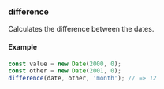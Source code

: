 ### difference

Calculates the difference between the dates.

#### Example

```js
const value = new Date(2000, 0);
const other = new Date(2001, 0);
difference(date, other, 'month'); // => 12
```